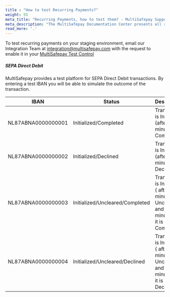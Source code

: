 ```yaml
---
title : "How to test Recurring Payments?"
weight: 55
meta_title: "Recurring Payments, how to test them? - MultiSafepay Support"
meta_description: "The MultiSafepay Documentation Center presents all relevant information about our Plugins and API. You can also find support pages for Payment Methods, Tools and General Questions as well as the contact details of our Support and Integration Teams."
read_more: '.'
---
```

To test recurring payments on your staging environment, email our Integration Team at <integration@multisafepay.com> with the request to enable it in your 
[MultiSafepay Test Control](https://testmerchant.multisafepay.com)


##### SEPA Direct Debit

MultiSafepay provides a test platform for SEPA Direct Debit transactions. By entering a test IBAN you will be able to simulate the outcome of the transaction.

| **IBAN** | **Status** | **Description** |
---|---|---
NL87ABNA0000000001 | Initialized/Completed | Transaction is Initialized (after 2 minutes it is Completed)
NL87ABNA0000000002 | Initialized/Declined | Transaction is Initialized (after 2 minutes it is Declined)
NL87ABNA0000000003 | Initialized/Uncleared/Completed | Transaction is Initialized ( after 2 minutes it is Uncleared, and 1 minute later it is Completed)
NL87ABNA0000000004 | Initialized/Uncleared/Declined | Transaction is Initialized ( after 2 minutes it is Uncleared, and 1 minute later it is Declined)
